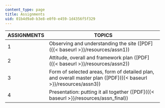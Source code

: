 ```yaml
---
content_type: page
title: Assignments
uid: 01b4d9a0-b3e8-e0f0-e459-1d4356f5f329
---
```


| ASSIGNMENTS | TOPICS |
| --- | --- |
| 1 | Observing and understanding the site ([PDF]({{< baseurl >}}/resources/assn1)) |
| 2 | Attitude, overall and framework plan ([PDF]({{< baseurl >}}/resources/assn2)) |
| 3 | Form of selected areas, form of detailed plan, and overall master plan ([PDF]({{< baseurl >}}/resources/assn3)) |
| 4 | Presentation: putting it all together ([PDF]({{< baseurl >}}/resources/assn_final))